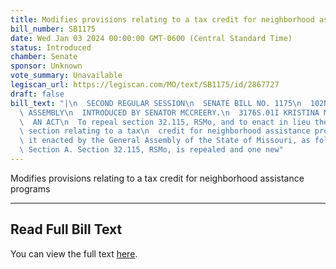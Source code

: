 ```yaml
---
title: Modifies provisions relating to a tax credit for neighborhood assistance programs
bill_number: SB1175
date: Wed Jan 03 2024 00:00:00 GMT-0600 (Central Standard Time)
status: Introduced
chamber: Senate
sponsor: Unknown
vote_summary: Unavailable
legiscan_url: https://legiscan.com/MO/text/SB1175/id/2867727
draft: false
bill_text: "|\n  SECOND REGULAR SESSION\n  SENATE BILL NO. 1175\n  102ND GENERA L\
  \ ASSEMBLY\n  INTRODUCED BY SENATOR MCCREERY.\n  3176S.01I KRISTINA MARTIN, Secretary\n\
  \  AN ACT\n  To repeal section 32.115, RSMo, and to enact in lieu thereof one new\
  \ section relating to a tax\n  credit for neighborhood assistance programs.\n  Be\
  \ it enacted by the General Assembly of the State of Missouri, as follows:\n  1\
  \ Section A. Section 32.115, RSMo, is repealed and one new"
---
```

Modifies provisions relating to a tax credit for neighborhood assistance programs

---

## Read Full Bill Text

You can view the full text [here](https://legiscan.com/MO/text/SB1175/id/2867727).
